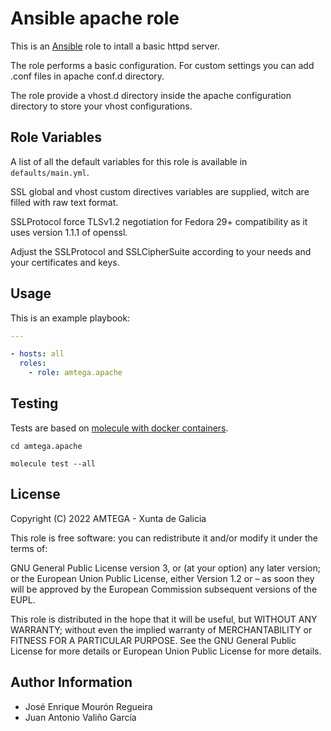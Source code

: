 # Ansible apache role

This is an [Ansible](http://www.ansible.com) role to intall a basic httpd server.

The role performs a basic configuration. For custom settings you can add .conf
files in apache conf.d directory.

The role provide a vhost.d directory inside the apache configuration directory
to store your vhost configurations.

## Role Variables

A list of all the default variables for this role is available in `defaults/main.yml`.

SSL global and vhost custom directives variables are supplied, witch are filled with raw text format.

SSLProtocol force TLSv1.2 negotiation for Fedora 29+ compatibility as it uses version 1.1.1 of openssl.

Adjust the SSLProtocol and SSLCipherSuite according to your needs and your certificates and keys.

## Usage

This is an example playbook:

```yaml
---

- hosts: all
  roles:
    - role: amtega.apache

```

## Testing

Tests are based on [molecule with docker containers](https://molecule.readthedocs.io/en/latest/installation.html).

```shell
cd amtega.apache

molecule test --all
```

## License

Copyright (C) 2022 AMTEGA - Xunta de Galicia

This role is free software: you can redistribute it and/or modify it under the terms of:

GNU General Public License version 3, or (at your option) any later version; or the European Union Public License, either Version 1.2 or – as soon they will be approved by the European Commission ­subsequent versions of the EUPL.

This role is distributed in the hope that it will be useful, but WITHOUT ANY WARRANTY; without even the implied warranty of MERCHANTABILITY or FITNESS FOR A PARTICULAR PURPOSE.  See the GNU General Public License for more details or European Union Public License for more details.

## Author Information

- José Enrique Mourón Regueira
- Juan Antonio Valiño García
